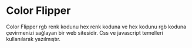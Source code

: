 # Color Flipper 
Color Flipper rgb renk kodunu hex renk koduna ve hex kodunu rgb koduna çevirmenizi sağlayan bir web sitesidir.
Css ve javascript temelleri kullanılarak yazılmıştır.

 
